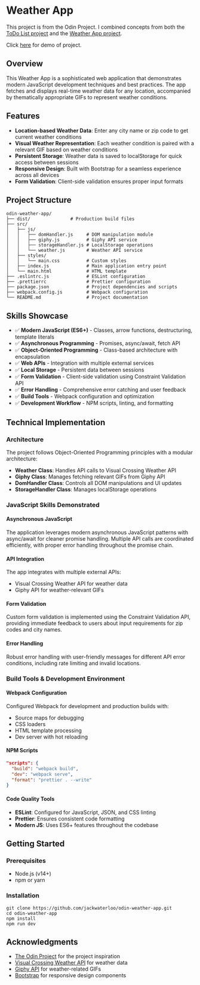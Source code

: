 # Weather App

This project is from the Odin Project. I combined concepts from both the [ToDo List project](https://www.theodinproject.com/lessons/node-path-javascript-todo-list) and the [Weather App project](https://www.theodinproject.com/lessons/node-path-javascript-weather-app).

Click [here](https://jackwaterloo.github.io/odin-weather-app/) for demo of project.

## Overview
This Weather App is a sophisticated web application that demonstrates modern JavaScript development techniques and best practices. The app fetches and displays real-time weather data for any location, accompanied by thematically appropriate GIFs to represent weather conditions.

## Features
- **Location-based Weather Data**: Enter any city name or zip code to get current weather conditions
- **Visual Weather Representation**: Each weather condition is paired with a relevant GIF based on weather conditions
- **Persistent Storage**: Weather data is saved to localStorage for quick access between sessions
- **Responsive Design**: Built with Bootstrap for a seamless experience across all devices
- **Form Validation**: Client-side validation ensures proper input formats

## Project Structure
```
odin-weather-app/
├── dist/               # Production build files
├── src/
│   ├── js/
│   │   ├── domHandler.js     # DOM manipulation module
│   │   ├── giphy.js          # Giphy API service
│   │   ├── storageHandler.js # LocalStorage operations
│   │   └── weather.js        # Weather API service
│   ├── styles/
│   │   └── main.css          # Custom styles
│   ├── index.js              # Main application entry point
│   └── main.html             # HTML template
├── .eslintrc.js              # ESLint configuration
├── .prettierrc               # Prettier configuration
├── package.json              # Project dependencies and scripts
├── webpack.config.js         # Webpack configuration
└── README.md                 # Project documentation
```

## Skills Showcase
- ✅ **Modern JavaScript (ES6+)** - Classes, arrow functions, destructuring, template literals
- ✅ **Asynchronous Programming** - Promises, async/await, fetch API
- ✅ **Object-Oriented Programming** - Class-based architecture with encapsulation
- ✅ **Web APIs** - Integration with multiple external services
- ✅ **Local Storage** - Persistent data between sessions
- ✅ **Form Validation** - Client-side validation using Constraint Validation API
- ✅ **Error Handling** - Comprehensive error catching and user feedback
- ✅ **Build Tools** - Webpack configuration and optimization
- ✅ **Development Workflow** - NPM scripts, linting, and formatting

## Technical Implementation

### Architecture
The project follows Object-Oriented Programming principles with a modular architecture:
- **Weather Class**: Handles API calls to Visual Crossing Weather API
- **Giphy Class**: Manages fetching relevant GIFs from Giphy API
- **DomHandler Class**: Controls all DOM manipulations and UI updates
- **StorageHandler Class**: Manages localStorage operations

### JavaScript Skills Demonstrated

#### Asynchronous JavaScript
The application leverages modern asynchronous JavaScript patterns with async/await for cleaner promise handling. Multiple API calls are coordinated efficiently, with proper error handling throughout the promise chain.

#### API Integration
The app integrates with multiple external APIs:
- Visual Crossing Weather API for weather data
- Giphy API for weather-relevant GIFs

#### Form Validation
Custom form validation is implemented using the Constraint Validation API, providing immediate feedback to users about input requirements for zip codes and city names.

#### Error Handling
Robust error handling with user-friendly messages for different API error conditions, including rate limiting and invalid locations.

### Build Tools & Development Environment

#### Webpack Configuration
Configured Webpack for development and production builds with:
- Source maps for debugging
- CSS loaders
- HTML template processing
- Dev server with hot reloading

#### NPM Scripts
```json
"scripts": {
  "build": "webpack build",
  "dev": "webpack serve",
  "format": "prettier . --write"
}
```

#### Code Quality Tools
- **ESLint**: Configured for JavaScript, JSON, and CSS linting
- **Prettier**: Ensures consistent code formatting
- **Modern JS**: Uses ES6+ features throughout the codebase

## Getting Started

### Prerequisites
- Node.js (v14+)
- npm or yarn

### Installation
```
git clone https://github.com/jackwaterloo/odin-weather-app.git
cd odin-weather-app
npm install
npm run dev
```

## Acknowledgments
- [The Odin Project](https://www.theodinproject.com/) for the project inspiration
- [Visual Crossing Weather API](https://www.visualcrossing.com/) for weather data
- [Giphy API](https://developers.giphy.com/) for weather-related GIFs
- [Bootstrap](https://getbootstrap.com/) for responsive design components
